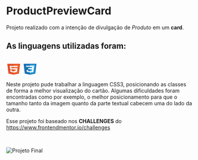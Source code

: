 # ProductPreviewCard

Projeto realizado com a intenção de divulgação de *Produto* em um **card**.

## As linguagens utilizadas foram:
<br>
<div>
  <img align="center" alt="Canta-HTML" height="30" width="40" src="https://raw.githubusercontent.com/devicons/devicon/master/icons/html5/html5-original.svg">
  <img align="center" alt="Canta-CSS" height="30" width="40" src="https://raw.githubusercontent.com/devicons/devicon/master/icons/css3/css3-original.svg">
</div>
<br>
Neste projeto pude trabalhar a linguagem CSS3, posicionando as classes de forma a melhor visualização do cartão. Algumas dificuldades foram encontradas como por exemplo, o melhor posicionamento para que o tamanho tanto da imagem quanto da parte textual cabecem uma do lado da outra.

Esse projeto foi baseado nos **CHALLENGES** do https://www.frontendmentor.io/challenges

<br>

![Projeto Final](https://user-images.githubusercontent.com/81988636/176200798-eba0d431-5686-4955-b208-f80351587155.png)

